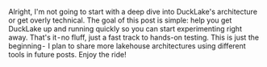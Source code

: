 Alright, I'm not going to start with a deep dive into DuckLake's architecture or get overly technical.
The goal of this post is simple: help you get DuckLake up and running quickly so you can start experimenting right away. That's it - no fluff, just a fast track to hands-on testing.
This is just the beginning - 
I plan to share more lakehouse architectures using different tools in future posts.
Enjoy the ride!
